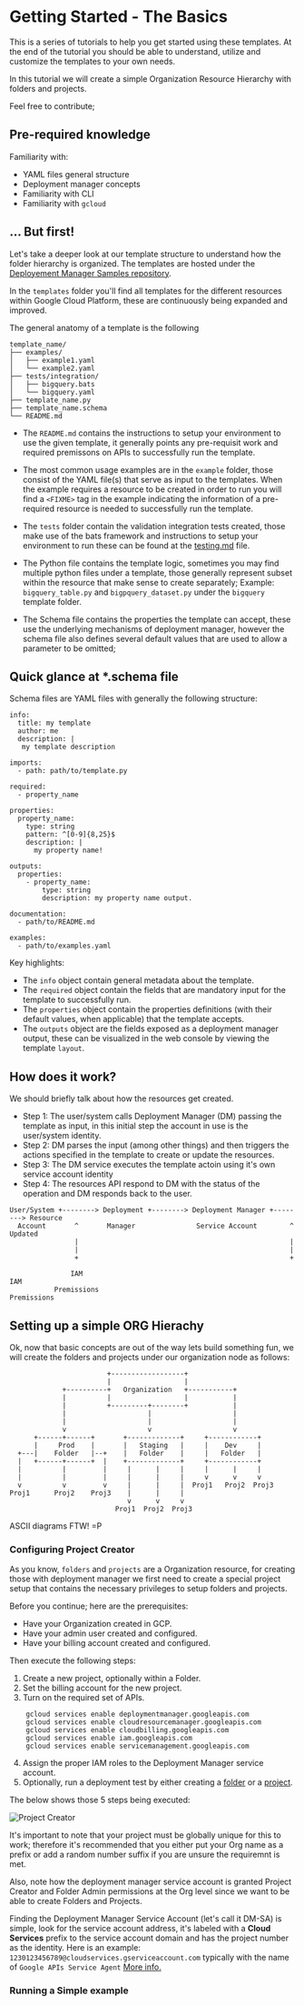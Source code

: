 # Getting Started - The Basics

This is a series of tutorials to help you get started using these templates. At the end of the tutorial you should be able to understand, utilize and customize the templates to your own needs.

In this tutorial we will create a simple Organization Resource Hierarchy with folders and projects.

Feel free to contribute;

## Pre-required knowledge

Familiarity with:
* YAML files general structure
* Deployment manager concepts
* Familiarity with CLI
* Familiarity with `gcloud`

## ... But first!

Let's take a deeper look at our template structure to understand how the folder hierarchy is organized. The templates are hosted under the [Deployement Manager Samples repository](https://github.com/GoogleCloudPlatform/deploymentmanager-samples).

In the `templates` folder you'll find all templates for the different resources within Google Cloud Platform, these are continuously being expanded and improved.

The general anatomy of a template is the following 

```shell
template_name/
├── examples/
│   ├── example1.yaml
│   └── example2.yaml
├── tests/integration/
│   ├── bigquery.bats
│   └── bigquery.yaml
├── template_name.py
├── template_name.schema
└── README.md
```

* The `README.md` contains the instructions to setup your environment to use the given template, it generally points any pre-requisit work and required premissons on APIs to successfully run the template.

* The most common usage examples are in the `example` folder, those consist of the YAML file(s)  that serve as input to the templates. When the example requires a resource to be created in order to run you will find a `<FIXME>` tag in the example indicating the information of a pre-required resource is needed to successfully run the template.

* The `tests` folder contain the validation integration tests created, those make use of the bats framework and instructions to setup your environment to run these can be found at the [testing.md](../testing.md) file.

* The Python file contains the template logic, sometimes you may find multiple python files under a template, those generally represent subset within the resource that make sense to create separately; Example: `bigquery_table.py` and `bigpquery_dataset.py` under the `bigquery` template folder.

* The Schema file contains the properties the template can accept, these use the underlying mechanisms of deployment manager, however the schema file also defines several default values that are used to allow a parameter to be omitted; 

## Quick glance at *.schema file

Schema files are YAML files with generally the following structure:

```shell
info:
  title: my template
  author: me
  description: |
   my template description

imports:
  - path: path/to/template.py

required:
  - property_name

properties:
  property_name:
    type: string
    pattern: ^[0-9]{8,25}$
    description: |
      my property name!

outputs:
  properties:
    - property_name:
        type: string
        description: my property name output.

documentation:
  - path/to/README.md

examples:
  - path/to/examples.yaml
```

Key highlights:

* The `info` object contain general metadata about the template.
* The `required` object contain the fields that are mandatory input for the template to successfully run.
* The `properties` object contain the properties definitions (with their default values, when applicable) that the template accepts.
* The `outputs` object are the fields exposed as a deployment manager output, these can be visualized in the web console by viewing the template `layout`.

## How does it work?

We should briefly talk about how the resources get created.

* Step 1: The user/system calls Deployment Manager (DM) passing the template as input, in this initial step the account in use is the user/system identity.
* Step 2: DM parses the input (among other things) and then triggers the actions specified in the template to create or update the resources.
* Step 3: The DM service executes the template actoin using it's own service account identity
* Step 4: The resources API respond to DM with the status of the operation and DM responds back to the user.


```shell
User/System +--------> Deployment +--------> Deployment Manager +--------> Resource
  Account       ^       Manager               Service Account        ^     Updated
                |                                                    |
                |                                                    |
                +                                                    +

               IAM                                                  IAM
           Premissions                                          Premissions
```

## Setting up a simple ORG Hierachy

Ok, now that basic concepts are out of the way lets build something fun, we will create the folders and projects under our organization node as follows:

```shell
                        +------------------+
                        |                  |
             +----------+   Organization   +-----------+
             |          |                  |           |
             |          +---------+--------+           |
             |                    |                    |
             |                    |                    |
             v                    v                    v
      +------+------+       +-------------+     +------------+
      |     Prod    |       |   Staging   |     |    Dev     |
  +---|    Folder   |--+    |   Folder    |     |   Folder   |
  |   +------+------+  |    +-------------+     +------------+
  |          |         |     |      |     |     |      |     |
  |          |         |     |      |     |     v      v     v
  v          v         v     |      |     |  Proj1   Proj2  Proj3
Proj1      Proj2    Proj3    |      |     |
                             v      v     v
                          Proj1  Proj2  Proj3

```

ASCII diagrams FTW! =P

### Configuring Project Creator

As you know, `folders` and `projects` are a Organization resource, for creating those with deployment manager we first need to create a special project setup that contains the necessary privileges to setup folders and projects.

Before you continue; here are the prerequisites:

* Have your Organization created in GCP.
* Have your admin user created and configured.
* Have your billing account created and configured.

Then execute the following steps:

1. Create a new project, optionally within a Folder.
2. Set the billing account for the new project.
3. Turn on the required set of APIs.

```shell
    gcloud services enable deploymentmanager.googleapis.com
    gcloud services enable cloudresourcemanager.googleapis.com
    gcloud services enable cloudbilling.googleapis.com
    gcloud services enable iam.googleapis.com
    gcloud services enable servicemanagement.googleapis.com
```

4. Assign the proper IAM roles to the Deployment Manager service account.
5. Optionally, run a deployment test by either creating a [folder](../../templates/folder/README.md) or a [project](../../templates/project/README.md).

The below shows those 5 steps being executed:

![Project Creator](etc/getting-started-01-project-creator.gif)

It's important to note that your project must be globally unique for this to work; therefore it's recommended that you either put your Org name as a prefix or add a random number suffix if you are unsure the requiremnt is met.

Also, note how the deployment manager service account is granted Project Creator and Folder Admin permissions at the Org level since we want to be able to create Folders and Projects.

Finding the Deployment Manager Service Account (let's call it DM-SA) is simple, look for the service account address, it's labeled with a **Cloud Services** prefix to the service account domain and has the project number as the identity. Here is an example: `1230123456789@cloudservices.gserviceaccount.com` typically with the name of `Google APIs Service Agent` [More info.](https://cloud.google.com/iam/docs/service-accounts?&_ga=2.8784828.-842298576.1540643080#google-managed_service_accounts)

### Running a Simple example